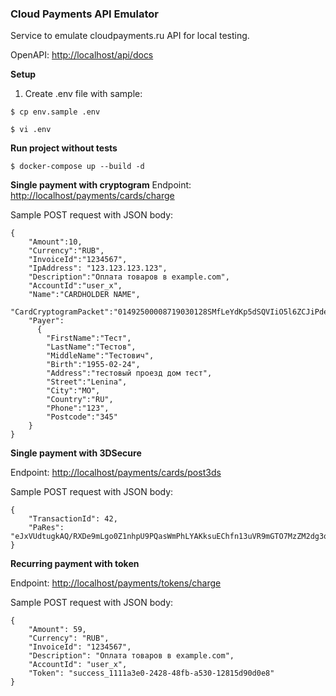 ### Cloud Payments API Emulator

Service to emulate cloudpayments.ru API for local testing.

OpenAPI: [http://localhost/api/docs](http://localhost/api/docs)


**Setup**

1. Create .env file with sample:

`$ cp env.sample .env`

`$ vi .env`

**Run project without tests**

`$ docker-compose up --build -d`

**Single payment with cryptogram**
Endpoint: [http://localhost/payments/cards/charge](http://localhost/payments/cards/charge)

Sample POST request with JSON body:
```
{
    "Amount":10,
    "Currency":"RUB",
    "InvoiceId":"1234567",
    "IpAddress": "123.123.123.123",
    "Description":"Оплата товаров в example.com",
    "AccountId":"user_x",
    "Name":"CARDHOLDER NAME",
    "CardCryptogramPacket":"01492500008719030128SMfLeYdKp5dSQVIiO5l6ZCJiPdel4uDjdFTTz1UnXY+3QaZcNOW8lmXg0H670MclS4lI+qLkujKF4pR5Ri+T/E04Ufq3t5ntMUVLuZ998DLm+OVHV7FxIGR7snckpg47A73v7/y88Q5dxxvVZtDVi0qCcJAiZrgKLyLCqypnMfhjsgCEPF6d4OMzkgNQiynZvKysI2q+xc9cL0+CMmQTUPytnxX52k9qLNZ55cnE8kuLvqSK+TOG7Fz03moGcVvbb9XTg1oTDL4pl9rgkG3XvvTJOwol3JDxL1i6x+VpaRxpLJg0Zd9/9xRJOBMGmwAxo8/xyvGuAj85sxLJL6fA==",
    "Payer":
      { 
        "FirstName":"Тест",
        "LastName":"Тестов",
        "MiddleName":"Тестович",
        "Birth":"1955-02-24",
        "Address":"тестовый проезд дом тест",
        "Street":"Lenina",
        "City":"MO",
        "Country":"RU",
        "Phone":"123",
        "Postcode":"345"
    }
}
```

**Single payment with 3DSecure**

Endpoint: [http://localhost/payments/cards/post3ds](http://localhost/payments/cards/post3ds)

Sample POST request with JSON body:
```
{
    "TransactionId": 42,
    "PaRes": "eJxVUdtugkAQ/RXDe9mLgo0Z1nhpU9PQasWmPhLYAKksuEChfn13uVR9mGTO7MzZM2dg3qSn0Q+X\nRZIJxyAmNkZcBFmYiMgxDt7zw6MxZ+DFkvP1ngeV5AxcXhR+xEdJ6BhpEZnEYLBdfPAzg56JKSKT\nAhqgGpFB7IuSgR+cl5s3NqFTG2NAPYSUy82aETqeWPYUUAdB+ClnwSmrwtz/TbkoC0BtDYKsEqX8\nZfZkDGgAUMkTi8synyFU17V5N2nKCpBuAHRVs610VijCJgmZu17UXTxhFWP34l7evYPlegsHkO6A\n0C85o5hMsI3piNIZHc+IBaitg59qJYzgdrUOQK7/WNy+3FZAeSqV5cMqAwLe5JlQwpny8T8HdFW8\netFuBqUyahV+Hjf27vWCaSx22fe+KY6kXKZfJLK1x22TZkyUS8QiHaUGgDQN6s+H+tOq7O7kf8hd\nt30="
}
```

**Recurring payment with token**

Endpoint: [http://localhost/payments/tokens/charge](http://localhost/payments/tokens/charge)

Sample POST request with JSON body:
```
{
    "Amount": 59,
    "Currency": "RUB",
    "InvoiceId": "1234567",
    "Description": "Оплата товаров в example.com",
    "AccountId": "user_x",
    "Token": "success_1111a3e0-2428-48fb-a530-12815d90d0e8"
}
```
